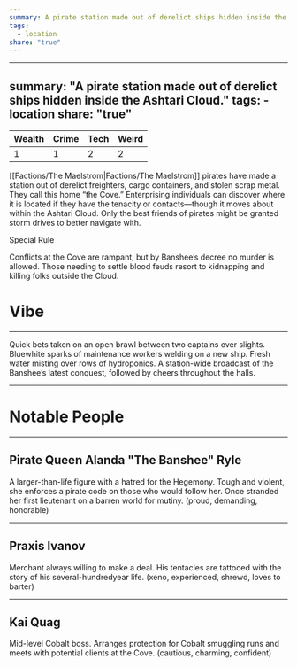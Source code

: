 ```yaml
---
summary: A pirate station made out of derelict ships hidden inside the Ashtari Cloud.
tags:
  - location
share: "true"
---
```

---
summary: "A pirate station made out of derelict ships hidden inside the Ashtari Cloud."
tags:
    - location
share: "true"
---
| **Wealth** | **Crime** | **Tech** | **Weird** |
| ---- | ---- | ---- | ---- |
| 1 | 1 | 2 | 2 |

[[Factions/The Maelstrom|Factions/The Maelstrom]] pirates have made a station out of derelict freighters, cargo containers, and stolen scrap metal. They call this home “the Cove.” Enterprising individuals can discover where it is located if they have the tenacity or contacts—though it moves about within the Ashtari Cloud. Only the best friends of pirates might be granted storm drives to better navigate with.

Special Rule

Conflicts at the Cove are rampant, but by Banshee’s decree no murder is allowed. Those needing to settle blood feuds resort to kidnapping and killing folks outside the Cloud.

# Vibe

---

Quick bets taken on an open brawl between two captains over slights. Bluewhite sparks of maintenance workers welding on a new ship. Fresh water misting over rows of hydroponics. A station-wide broadcast of the Banshee’s latest conquest, followed by cheers throughout the halls.

---

# Notable People

---

## Pirate Queen Alanda "The Banshee" Ryle

A larger-than-life figure with a hatred for the Hegemony. Tough and violent, she enforces a pirate code on those who would follow her. Once stranded her first lieutenant on a barren world for mutiny. (proud, demanding, honorable)

---

## Praxis Ivanov

Merchant always willing to make a deal. His tentacles are tattooed with the story of his several-hundredyear life. (xeno, experienced, shrewd, loves to barter)

---

## Kai Quag

Mid-level Cobalt boss. Arranges protection for Cobalt smuggling runs and meets with potential clients at the Cove. (cautious, charming, confident)
